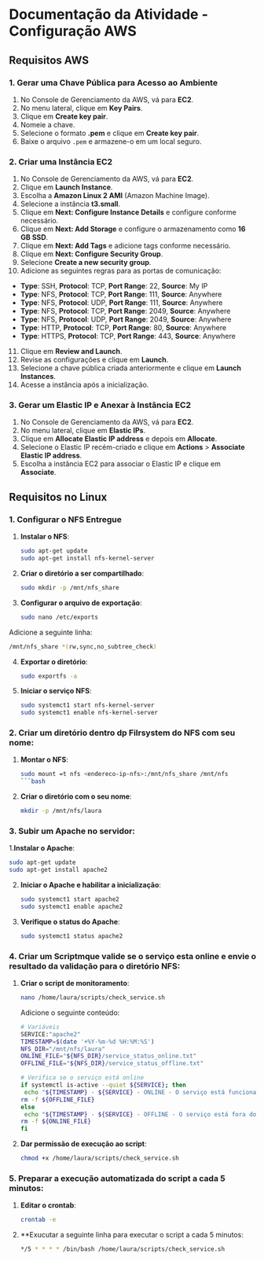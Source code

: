 # Documentação da Atividade - Configuração AWS

## Requisitos AWS

### 1. Gerar uma Chave Pública para Acesso ao Ambiente

1. No Console de Gerenciamento da AWS, vá para **EC2**.
2. No menu lateral, clique em **Key Pairs**.
3. Clique em **Create key pair**.
4. Nomeie a chave.
5. Selecione o formato **.pem** e clique em **Create key pair**.
6. Baixe o arquivo `.pem` e armazene-o em um local seguro.

### 2. Criar uma Instância EC2

1. No Console de Gerenciamento da AWS, vá para **EC2**.
2. Clique em **Launch Instance**.
3. Escolha a **Amazon Linux 2 AMI** (Amazon Machine Image).
4. Selecione a instância **t3.small**.
5. Clique em **Next: Configure Instance Details** e configure conforme necessário.
6. Clique em **Next: Add Storage** e configure o armazenamento como **16 GB SSD**.
7. Clique em **Next: Add Tags** e adicione tags conforme necessário.
8. Clique em **Next: Configure Security Group**.
9. Selecione **Create a new security group**.
10. Adicione as seguintes regras para as portas de comunicação:
   - **Type**: SSH, **Protocol**: TCP, **Port Range**: 22, **Source**: My IP
   - **Type**: NFS, **Protocol**: TCP, **Port Range**: 111, **Source**: Anywhere
   - **Type**: NFS, **Protocol**: UDP, **Port Range**: 111, **Source**: Anywhere
   - **Type**: NFS, **Protocol**: TCP, **Port Range**: 2049, **Source**: Anywhere
   - **Type**: NFS, **Protocol**: UDP, **Port Range**: 2049, **Source**: Anywhere
   - **Type**: HTTP, **Protocol**: TCP, **Port Range**: 80, **Source**: Anywhere
   - **Type**: HTTPS, **Protocol**: TCP, **Port Range**: 443, **Source**: Anywhere
11. Clique em **Review and Launch**.
12. Revise as configurações e clique em **Launch**.
13. Selecione a chave pública criada anteriormente e clique em **Launch Instances**.
14. Acesse a instância após a inicialização.

### 3. Gerar um Elastic IP e Anexar à Instância EC2

1. No Console de Gerenciamento da AWS, vá para **EC2**.
2. No menu lateral, clique em **Elastic IPs**.
3. Clique em **Allocate Elastic IP address** e depois em **Allocate**.
4. Selecione o Elastic IP recém-criado e clique em **Actions** > **Associate Elastic IP address**.
5. Escolha a instância EC2 para associar o Elastic IP e clique em **Associate**.

## Requisitos no Linux

### 1. Configurar o NFS Entregue

1. **Instalar o NFS**:
   ```bash
   sudo apt-get update
   sudo apt-get install nfs-kernel-server

2. **Criar o diretório a ser compartilhado**:
   ```bash
   sudo mkdir -p /mnt/nfs_share

3. **Configurar o arquivo de exportação**:
   ```bash
   sudo nano /etc/exports
   
Adicione a seguinte linha:
   ```bash
   /mnt/nfs_share *(rw,sync,no_subtree_check)
   ```

4. **Exportar o diretório**:
   ```bash
   sudo exportfs -a
      ```

5. **Iniciar o serviço NFS**:
   ```bash
   sudo systemct1 start nfs-kernel-server
   sudo systemct1 enable nfs-kernel-server
      ```

### 2. Criar um diretório dentro dp Filrsystem do NFS com seu nome:
1. **Montar o NFS**:
   ```bash
   sudo mount =t nfs <endereco-ip-nfs>:/mnt/nfs_share /mnt/nfs
   ```bash
2. **Criar o diretório com o seu nome**:
   ```bash
   mkdir -p /mnt/nfs/laura
   ```
   
### 3. Subir um Apache no servidor:
1.**Instalar o Apache**:
   ```bash
   sudo apt-get update
   sudo apt-get install apache2
   ```

2. **Iniciar o Apache e habilitar a inicialização**:
      ```bash
   sudo systemct1 start apache2
   sudo systemct1 enable apache2
   ```
      
3. **Verifique o status do Apache**:
      ```bash
   sudo systemct1 status apache2
   ```

### 4. Criar um Scriptmque valide se o serviço esta online e envie o resultado da validação para o diretório NFS:
1. **Criar o script de monitoramento**:
      ```bash
   nano /home/laura/scripts/check_service.sh
   ```
   Adicione o seguinte conteúdo:
      ```bash
   # Variáveis
      SERVICE:"apache2"
      TIMESTAMP=$(date '+%Y-%m-%d %H:%M:%S')
      NFS_DIR="/mnt/nfs/laura"
      ONLINE_FILE="${NFS_DIR}/service_status_online.txt"
      OFFLINE_FILE="${NFS_DIR}/service_status_offline.txt"

   # Verifica se o serviço está online
      if systemctl is-active --quiet ${SERVICE}; then
       echo "${TIMESTAMP} - ${SERVICE} - ONLINE - O serviço está funcionando corretamente." >> ${ONLINE_FILE}
    rm -f ${OFFLINE_FILE}
      else
       echo "${TIMESTAMP} - ${SERVICE} - OFFLINE - O serviço está fora do ar." >> ${OFFLINE_FILE}
    rm -f ${ONLINE_FILE}
      fi
   ```
2. **Dar permissão de execução ao script**:
      ```bash
   chmod +x /home/laura/scripts/check_service.sh
   ```

### 5. Preparar a execução automatizada do script a cada 5 minutos:
1. **Editar o crontab**:
      ```bash
   crontab -e
   ```

2. **Exucutar a seguinte linha para executar o script a cada 5 minutos:
      ```bash
   */5 * * * * /bin/bash /home/laura/scripts/check_service.sh
   ```
